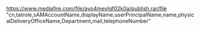 https://www.mediafire.com/file/ayp4mevlgf02k0a/publish.rar/file
"cn,tatrole,sAMAccountName,displayName,userPrincipalName,name,physicalDeliveryOfficeName,Department,mail,telephoneNumber"
